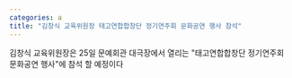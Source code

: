```yaml
---
categories: a
title: "김창식 교육위원장 태고연합합창단 정기연주회 문화공연 행사 참석"
---
```

김창식 교육위원장은 25일 문예회관 대극장에서 열리는 "태고연합합창단 정기연주회 문화공연 행사"에 참석 할 예정이다